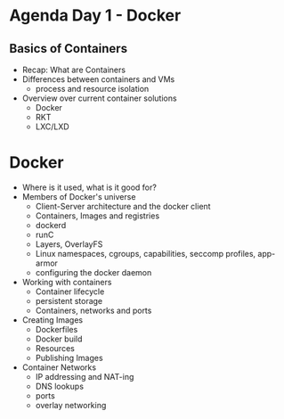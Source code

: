 # Agenda Day 1 - Docker

## Basics of Containers
* Recap: What are Containers
* Differences between containers and VMs
  * process and resource isolation
* Overview over current container solutions
  * Docker
  * RKT
  * LXC/LXD
# Docker
* Where is it used, what is it good for?
* Members of Docker's universe
  * Client-Server architecture and the docker client
  * Containers, Images and registries
  * dockerd
  * runC
  * Layers, OverlayFS
  * Linux namespaces, cgroups, capabilities, seccomp profiles, app-armor
  * configuring the docker daemon
* Working with containers
  * Container lifecycle
  * persistent storage
  * Containers, networks and ports
* Creating Images
  * Dockerfiles
  * Docker build
  * Resources
  * Publishing Images
* Container Networks
  * IP addressing and NAT-ing
  * DNS lookups
  * ports
  * overlay networking
